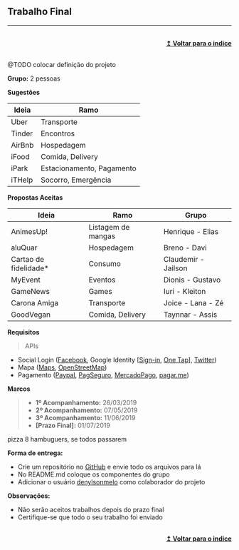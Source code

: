 ## Trabalho Final
----

<br/>
<div align="right">
    <b><a href="#indice">↥ Voltar para o indice</a></b>
</div>
<br/>

@TODO colocar definição do projeto

**Grupo:** 2 pessoas

**Sugestões**

Ideia       |   Ramo
---         |   ---
Uber        |   Transporte
Tinder      |   Encontros
AirBnb      |   Hospedagem
iFood       |   Comida, Delivery
iPark       |   Estacionamento, Pagamento
iTHelp      |   Socorro, Emergência

**Propostas Aceitas**

Ideia       |   Ramo                |   Grupo           
---         |   ---                 |   ---             
AnimesUp!    |   Listagem de mangas           |   Henrique - Elias
aluQuar     |   Hospedagem           |   Breno - Davi
Cartao de fidelidade*    |   Consumo           |   Claudemir - Jailson
MyEvent         |   Eventos           |   Dionis - Gustavo
GameNews    |   Games           |   Iuri - Kleiton
Carona Amiga|   Transporte           |   Joice - Lana - Zé
GoodVegan   |   Comida, Delivery           |   Taynnar - Assis


**Requisitos**

> APIs 
- Social Login ([Facebook], Google Identity \[[Sign-in], [One Tap]\], [Twitter])
- Mapa ([Maps], [OpenStreetMap])
- Pagamento ([Paypal], [PagSeguro], [MercadoPago], [pagar.me])

**Marcos**
> - **1º Acompanhamento:** 26/03/2019
> - **2º Acompanhamento:** 07/05/2019
> - **3º Acompanhamento:** 11/06/2019
> - **[Prazo Final]:** 01/07/2019

pizza 8 hambuguers, se todos passarem

**Forma de entrega:**

* Crie um repositório no [GitHub] e envie todo os arquivos para lá
* No README.md coloque os componentes do grupo
* Adicionar o usuário [denylsonmelo] como colaborador do projeto

**Observações:**
* Não serão aceitos trabalhos depois do prazo final
* Certifique-se que todo o seu trabalho foi enviado

<br/>
<div align="right">
    <b><a href="#indice">↥ Voltar para o indice</a></b>
</div>
<br/>

[Facebook]: https://developers.facebook.com/
[Sign-in]: https://developers.google.com/identity/sign-in/web/
[One Tap]: https://developers.google.com/identity/one-tap/web/
[Twitter]: https://dev.twitter.com/web/sign-in

[Maps]: https://developers.google.com/maps/?hl=pt-br
[OpenStreetMap]: http://www.openstreetmap.com.br/

[Paypal]: https://developer.paypal.com/
[PagSeguro]: https://dev.pagseguro.uol.com.br/
[MercadoPago]: https://www.mercadopago.com.br/developers/pt/
[pagar.me]: https://docs.pagar.me/

[GitHub]: https://github.com/
[denylsonmelo]: https://github.com/denylsonmelo/